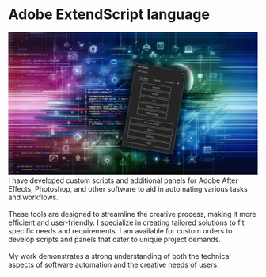 # Adobe ExtendScript language

![](https://github.com/konradmakosa/AE_render_project_UI_panel/blob/main/AE.gif)
<br>
I have developed custom scripts and additional panels for Adobe After Effects, Photoshop, and other software to aid in automating various tasks and workflows.<br>  
These tools are designed to streamline the creative process, making it more efficient and user-friendly. I specialize in creating tailored solutions to fit specific needs and requirements. I am available for custom orders to develop scripts and panels that cater to unique project demands.<br>  
My work demonstrates a strong understanding of both the technical aspects of software automation and the creative needs of users.
